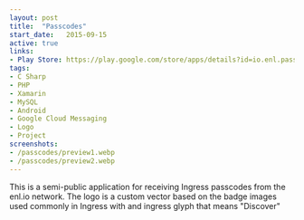 ```yaml
---
layout: post
title:  "Passcodes"
start_date:   2015-09-15
active: true
links:
- Play Store: https://play.google.com/store/apps/details?id=io.enl.passcode
tags:
- C Sharp
- PHP
- Xamarin
- MySQL
- Android
- Google Cloud Messaging
- Logo
- Project
screenshots:
- /passcodes/preview1.webp
- /passcodes/preview2.webp
---
```


This is a semi-public application for receiving Ingress passcodes from the enl.io network. The logo is a custom vector based on the badge images used commonly in Ingress with and ingress glyph that means "Discover"
